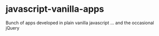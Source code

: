 # javascript-vanilla-apps
Bunch of apps developed in plain vanilla javascript ... and the occasional jQuery

